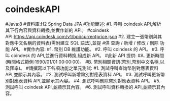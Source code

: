 # coindeskAPI

#Java:8
#資料庫:H2 Spring Data JPA
#功能簡述:
#1. 呼叫 coindesk API,解析其下行內容與資料轉換,並實作新的 API。
#coindesk API:https://api.coindesk.com/v1/bpi/currentprice.json
#2. 建立一張幣別與其對應中文名稱的資料表(需附建立 SQL 語法),並提
#供 查詢 / 新增 / 修改 / 刪除 功能 API。
#實作內容:
#1. 幣別 DB 維護功能。
#2. 呼叫 coindesk 的 API。
#3. 呼叫 coindesk 的 API,並進行資料轉換,組成新 API。
#此新 API 提供:
#A. 更新時間(時間格式範例:1990/01/01 00:00:00)。
#B. 幣別相關資訊(幣別,幣別中文名稱,以及匯率)。
#請撰寫以下各項功能之單元測試:
#1. 測試呼叫查詢幣別對應表資料 API,並顯示其內容。
#2. 測試呼叫新增幣別對應表資料 API。
#3. 測試呼叫更新幣別對應表資料 API,並顯示其內容。
#4. 測試呼叫刪除幣別對應表資料 API。
#5. 測試呼叫 coindesk API,並顯示其內容。
#6. 測試呼叫資料轉換的 API,並顯示其內容。
